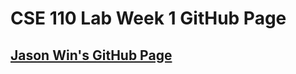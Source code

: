 # CSE 110 Lab Week 1 GitHub Page 
## [Jason Win's GitHub Page](https://jasonwin20000.github.io/Lab-Week-1---GitHub-Pages/)
